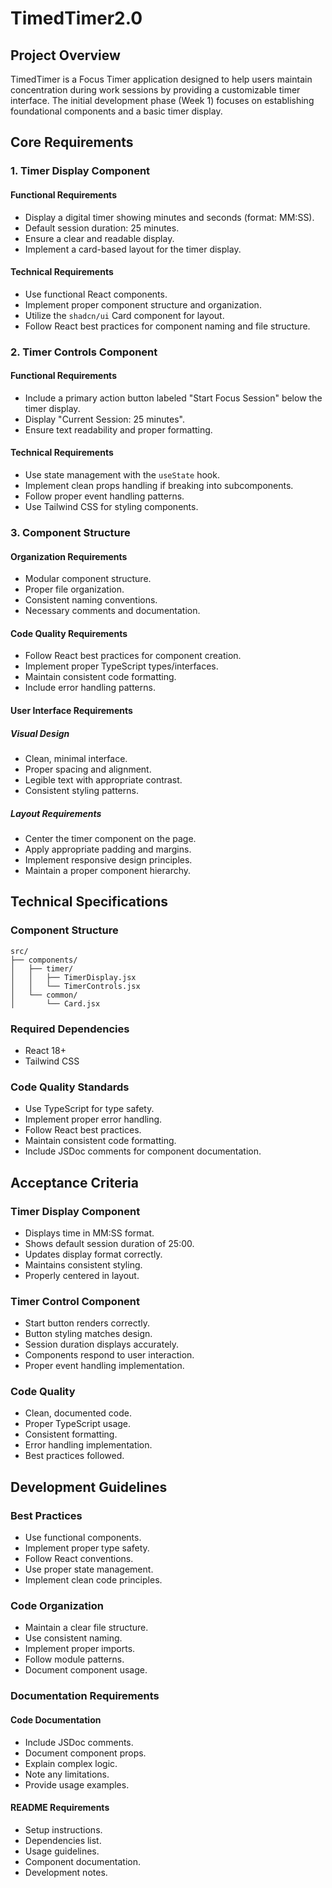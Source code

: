 # TimedTimer2.0

## Project Overview
TimedTimer is a Focus Timer application designed to help users maintain concentration during work sessions by providing a customizable timer interface. The initial development phase (Week 1) focuses on establishing foundational components and a basic timer display.

## Core Requirements

### 1. Timer Display Component
#### Functional Requirements
- Display a digital timer showing minutes and seconds (format: MM:SS).
- Default session duration: 25 minutes.
- Ensure a clear and readable display.
- Implement a card-based layout for the timer display.

#### Technical Requirements
- Use functional React components.
- Implement proper component structure and organization.
- Utilize the `shadcn/ui` Card component for layout.
- Follow React best practices for component naming and file structure.

### 2. Timer Controls Component
#### Functional Requirements
- Include a primary action button labeled "Start Focus Session" below the timer display.
- Display "Current Session: 25 minutes".
- Ensure text readability and proper formatting.

#### Technical Requirements
- Use state management with the `useState` hook.
- Implement clean props handling if breaking into subcomponents.
- Follow proper event handling patterns.
- Use Tailwind CSS for styling components.

### 3. Component Structure
#### Organization Requirements
- Modular component structure.
- Proper file organization.
- Consistent naming conventions.
- Necessary comments and documentation.

#### Code Quality Requirements
- Follow React best practices for component creation.
- Implement proper TypeScript types/interfaces.
- Maintain consistent code formatting.
- Include error handling patterns.

#### User Interface Requirements
##### Visual Design
- Clean, minimal interface.
- Proper spacing and alignment.
- Legible text with appropriate contrast.
- Consistent styling patterns.

##### Layout Requirements
- Center the timer component on the page.
- Apply appropriate padding and margins.
- Implement responsive design principles.
- Maintain a proper component hierarchy.

## Technical Specifications

### Component Structure
```
src/
├── components/
│   ├── timer/
│   │   ├── TimerDisplay.jsx
│   │   └── TimerControls.jsx
│   └── common/
│       └── Card.jsx
```

### Required Dependencies
- React 18+
- Tailwind CSS

### Code Quality Standards
- Use TypeScript for type safety.
- Implement proper error handling.
- Follow React best practices.
- Maintain consistent code formatting.
- Include JSDoc comments for component documentation.

## Acceptance Criteria

### Timer Display Component
- Displays time in MM:SS format.
- Shows default session duration of 25:00.
- Updates display format correctly.
- Maintains consistent styling.
- Properly centered in layout.

### Timer Control Component
- Start button renders correctly.
- Button styling matches design.
- Session duration displays accurately.
- Components respond to user interaction.
- Proper event handling implementation.

### Code Quality
- Clean, documented code.
- Proper TypeScript usage.
- Consistent formatting.
- Error handling implementation.
- Best practices followed.

## Development Guidelines

### Best Practices
- Use functional components.
- Implement proper type safety.
- Follow React conventions.
- Use proper state management.
- Implement clean code principles.

### Code Organization
- Maintain a clear file structure.
- Use consistent naming.
- Implement proper imports.
- Follow module patterns.
- Document component usage.

### Documentation Requirements
#### Code Documentation
- Include JSDoc comments.
- Document component props.
- Explain complex logic.
- Note any limitations.
- Provide usage examples.

#### README Requirements
- Setup instructions.
- Dependencies list.
- Usage guidelines.
- Component documentation.
- Development notes.
